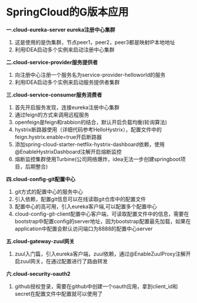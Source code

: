 #  SpringCloud的G版本应用
**一.cloud-eureka-server eureka注册中心集群**
1. 这是使用的是伪集群，节点peer1，peer2，peer3都是映射IP本地地址
2. 利用IDEA启动多个实例来启动注册中心集群

**二.cloud-service-provider服务提供者**
1. 向注册中心注册一个服务名为service-provider-helloworld的服务
2. 利用IDEA启动多个实例来启动服务提供者集群

**三.cloud-service-consumer服务消费者**
1. 首先开启服务发现，连接eureka注册中心集群
2. 通过feign的方式来调用远程服务
3. openfeign是feign和rabbion的结合，默认开启负载均衡(轮询算法)
4. hystrix断路器使用（详细代码参考HelloHystrix），配置文件中的feign.hystrix.enable=true开启断路器
5. 添加spring-cloud-starter-netflix-hystrix-dashboard依赖，使用@EnableHystrixDashboard注解开启熔断监控
6. 熔断监控集群使用Turbine(公司网络爆炸，idea无法一步创建springboot项目，后期整合)

**四.cloud-config-git配置中心**
1. git方式的配置中心的服务中心
2. 引入依赖，配置git信息可以在线读取git仓库中的配置文件
3. 配置中心的高可用，引入eureka客户端,可以配置多个配置中心
4. cloud-config-git-client配置中心客户端，可读取配置文件中的信息，需要在bootstrap中配置config的server地址，因为bootstrap配置最先加载，如果在application中配置会默认访问端口为8888的配置中心server

**五.cloud-gateway-zuul网关**
1. zuul入门篇，引入eureka客户端，zuul依赖，通过@EnableZuulProxy注解开启zuul网关，在通过配置进行了路由转发

**六.cloud-security-oauth2**
1. github授权登录，需要在github中创建一个oauth应用，拿到client_id和secret在配置文件中配置就可以使用了